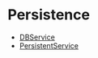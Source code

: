 # Persistence
- [DBService](docs\Persistence\DBService\DBService.Implementations.md)
- [PersistentService](docs\Persistence\PersistentService\PersistentService.Abstractions.INHibernateAsyncPersistor.md)